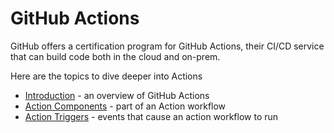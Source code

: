 # GitHub Actions

GitHub offers a certification program for GitHub Actions, their CI/CD service that can build code both in the cloud and on-prem.

Here are the topics to dive deeper into Actions

- [Introduction](./topics/Introduction.md) - an overview of GitHub Actions
- [Action Components](./topics/Components.md) - part of an Action workflow
- [Action Triggers](./topics/Triggers.md) - events that cause an action workflow to run
